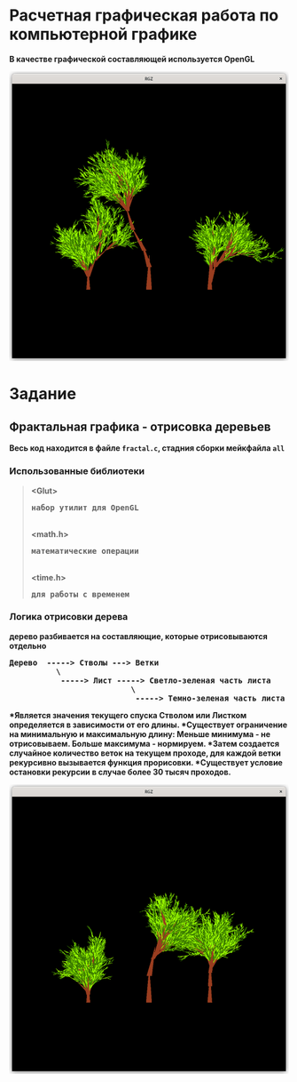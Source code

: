 # Расчетная графическая работа по компьютерной графике
<strong>В качестве графической составляющей используется OpenGL<strong>


![RGZ](examples/Ex1.png)

# Задание

## Фрактальная графика - отрисовка деревьев 

Весь код находится в файле `fractal.c`, стадния сборки мейкфайла `all`

### Использованные библиотеки
>\<Glut> <pre>набор утилит для OpenGL</pre> \
><math.h> <pre>математические операции</pre> \
><time.h> <pre>для работы с временем</pre>

### Логика отрисовки дерева
дерево разбивается на составляющие, которые отрисовываются отдельно
<pre>
Дерево  -----> Стволы ---> Ветки
          \
           -----> Лист -----> Светло-зеленая часть листа
                          \
                           -----> Темно-зеленая часть листа
</pre>
*Является значения текущего спуска Стволом или Листком определяется в зависимости от его длины.
*Существует ограничение на минимальную и максимальную длину: 
Меньше минимума - не отрисовываем.
Больше максимума - нормируем.
*Затем создается случайное количество веток на текущем проходе, для каждой ветки рекурсивно вызывается функция прорисовки.
*Существует условие остановки рекурсии в случае более 30 тысяч проходов. 

![RGZ](examples/Ex2.png)
